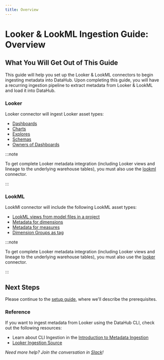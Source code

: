 ```yaml
---
title: Overview
---
```

# Looker & LookML Ingestion Guide: Overview

## What You Will Get Out of This Guide

This guide will help you set up the Looker & LookML connectors to begin ingesting metadata into DataHub.
Upon completing this guide, you will have a recurring ingestion pipeline to extract metadata from Looker & LookML and load it into DataHub. 

### Looker

Looker connector will ingest Looker asset types:

* [Dashboards](https://cloud.google.com/looker/docs/dashboards)
* [Charts](https://cloud.google.com/looker/docs/creating-visualizations)
* [Explores](https://cloud.google.com/looker/docs/reference/param-explore-explore) 
* [Schemas](https://developers.looker.com/api/explorer/4.0/methods/Metadata/connection_schemas) 
* [Owners of Dashboards](https://cloud.google.com/looker/docs/creating-user-defined-dashboards)

:::note

To get complete Looker metadata integration (including Looker views and lineage to the underlying warehouse tables), you must also use the [lookml](https://datahubproject.io/docs/generated/ingestion/sources/looker#module-lookml) connector.

:::


### LookML 

LookMl connector will include the following LookML asset types:

* [LookML views from model files in a project](https://cloud.google.com/looker/docs/reference/param-view-view)
* [Metadata for dimensions](https://cloud.google.com/looker/docs/reference/param-field-dimension)
* [Metadata for measures](https://cloud.google.com/looker/docs/reference/param-measure-types)
* [Dimension Groups as tag](https://cloud.google.com/looker/docs/reference/param-field-dimension-group)

:::note

To get complete Looker metadata integration (including Looker views and lineage to the underlying warehouse tables), you must also use the [looker](https://datahubproject.io/docs/generated/ingestion/sources/looker#module-looker) connector.

:::

## Next Steps
Please continue to the [setup guide](setup.md), where we'll describe the prerequisites.

### Reference

If you want to ingest metadata from Looker using the DataHub CLI, check out the following resources:
* Learn about CLI Ingestion in the [Introduction to Metadata Ingestion](../../../metadata-ingestion/README.md)
* [Looker Ingestion Source](https://datahubproject.io/docs/generated/ingestion/sources/Looker)

*Need more help? Join the conversation in [Slack](http://slack.datahubproject.io)!*
